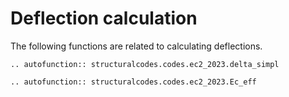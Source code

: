 # Deflection calculation

The following functions are related to calculating deflections.

```{eval-rst}
.. autofunction:: structuralcodes.codes.ec2_2023.delta_simpl
```

```{eval-rst}
.. autofunction:: structuralcodes.codes.ec2_2023.Ec_eff
```